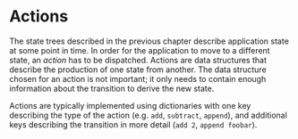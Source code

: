 # Actions

The state trees described in the previous chapter describe application state at some point in time. In order for the application to move to a different state, an *action* has to be dispatched. Actions are data structures that describe the production of one state from another. The data structure chosen for an action is not important; it only needs to contain enough information about the transition to derive the new state. 

Actions are typically implemented using dictionaries with one key describing the type of the action (e.g. `add`, `subtract`, `append`), and additional keys describing the transition in more detail (`add 2`, `append foobar`).
